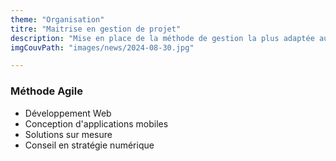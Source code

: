 ```yaml
---
theme: "Organisation"
titre: "Maitrise en gestion de projet"
description: "Mise en place de la méthode de gestion la plus adaptée aux contraintes de votre projets"
imgCouvPath: "images/news/2024-08-30.jpg"  

---
```



### Méthode Agile

- Développement Web
- Conception d'applications mobiles
- Solutions sur mesure
- Conseil en stratégie numérique